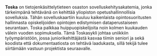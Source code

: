 **Toska** on tietojenkäsittelytieteen osaston sovelluskehitysakatemia, jonka
tärkeimpänä tehtävänä on kehittää yliopiston opetushallinnollisia sovelluksia. 
Tähän sovelluskaartiin kuuluu kaikenlaista opintosuoritusten hallinnasta opiskelijoiden
opintojen edistymisen dataperustaiseen seurantaan. Toska palkkaa huippuopiskelijoita 
noin kolmen kuukauden välein vuoden sopimuksella. Tämä Toskasykli johtaa uniikkiin 
työympäristöön, jossa juniorikehittäjästä kasvaa tiimin seniori ja sekä koodista 
että dokumentaatiosta on tehtävä laadukasta, sillä tekijä tulee siirtämään vastuun 
projektista seuraavalle.
